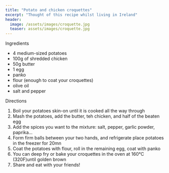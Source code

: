 ```yaml
---
title: "Potato and chicken croquettes"
excerpt: "Thought of this recipe whilst living in Ireland"
header:
  image: /assets/images/croquette.jpg
  teaser: assets/images/croquette.jpg
---
```


Ingredients
 
* 4 medium-sized potatoes
* 100g of shredded chicken
* 50g butter
* 1 egg
* panko
* flour (enough to coat your croquettes)
* olive oil
* salt and pepper


Directions

1. Boil your potatoes skin-on until it is cooked all the way through
2. Mash the potatoes, add the butter, teh chicken, and half of the beaten egg
3. Add the spices you want to the mixture: salt, pepper, garlic powder, paprika...
4. Form firm balls between your two hands, and refrigerate place potatoes in the freezer for 20mn
5. Coat the potatoes with flour, roll in the remaining egg, coat with panko
6. You can deep fry or bake your croquettes in the oven at 160°C (320F)until golden brown
7. Share and eat with your friends!
